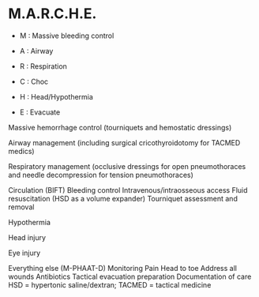 # M.A.R.C.H.E.

- M : Massive bleeding control

- A : Airway

- R : Respiration

- C : Choc

- H : Head/Hypothermia

- E : Evacuate

Massive hemorrhage control (tourniquets and hemostatic dressings)

Airway management (including surgical cricothyroidotomy for TACMED medics)

Respiratory management (occlusive dressings for open pneumothoraces and needle decompression for tension pneumothoraces)

Circulation (BIFT)
  Bleeding control
  Intravenous/intraosseous access
  Fluid resuscitation (HSD as a volume expander)
  Tourniquet assessment and removal

Hypothermia

Head injury

Eye injury

Everything else (M-PHAAT-D)
  Monitoring
  Pain
  Head to toe
  Address all wounds
  Antibiotics
  Tactical evacuation preparation
  Documentation of care
HSD = hypertonic saline/dextran; TACMED = tactical medicine
